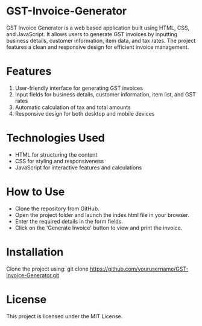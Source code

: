 # GST-Invoice-Generator
GST Invoice Generator is a web based application built using HTML, CSS, and JavaScript. It allows users to generate GST invoices by inputting business details, customer information, item data, and tax rates. The project features a clean and responsive design for efficient invoice management.

# Features
1. User-friendly interface for generating GST invoices
2. Input fields for business details, customer information, item list, and GST rates
3. Automatic calculation of tax and total amounts
4. Responsive design for both desktop and mobile devices

# Technologies Used
- HTML for structuring the content
- CSS for styling and responsiveness
- JavaScript for interactive features and calculations

# How to Use
- Clone the repository from GitHub.
- Open the project folder and launch the index.html file in your browser.
- Enter the required details in the form fields.
- Click on the 'Generate Invoice' button to view and print the invoice.

# Installation
Clone the project using:
git clone https://github.com/yourusername/GST-Invoice-Generator.git

# License
This project is licensed under the MIT License.
